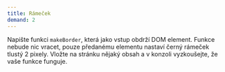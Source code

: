 ```yaml
---
title: Rámeček
demand: 2
---
```


Napište funkci `makeBorder`, která jako vstup obdrží DOM element. Funkce nebude nic vracet, pouze předanému elementu nastaví černý rámeček tlustý 2 pixely. Vložte na stránku nějaký obsah a v konzoli vyzkoušejte, že vaše funkce funguje.
